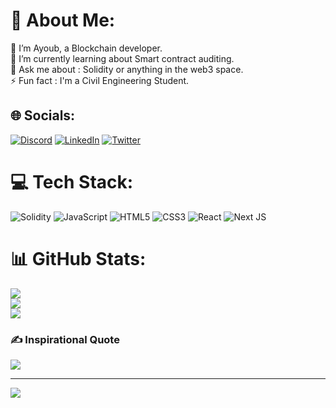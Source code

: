 # 💫 About Me:
👀 I’m Ayoub, a Blockchain developer.<br>🌱 I’m currently learning about Smart contract auditing.<br>💬 Ask me about : Solidity or anything in the web3 space.<br>⚡ Fun fact : I'm a Civil Engineering Student.


## 🌐 Socials:
[![Discord](https://img.shields.io/badge/Discord-%237289DA.svg?logo=discord&logoColor=white)](htttps://discord.gg/Monoma23#5497) [![LinkedIn](https://img.shields.io/badge/LinkedIn-%230077B5.svg?logo=linkedin&logoColor=white)](https://linkedin.com/in/ayoub-bakrim) [![Twitter](https://img.shields.io/badge/Twitter-%231DA1F2.svg?logo=Twitter&logoColor=white)](https://twitter.com/AyoubWydadi16) 

# 💻 Tech Stack:
![Solidity](https://img.shields.io/badge/Solidity-%23363636.svg?style=for-the-badge&logo=solidity&logoColor=white) ![JavaScript](https://img.shields.io/badge/javascript-%23323330.svg?style=for-the-badge&logo=javascript&logoColor=%23F7DF1E) ![HTML5](https://img.shields.io/badge/html5-%23E34F26.svg?style=for-the-badge&logo=html5&logoColor=white) ![CSS3](https://img.shields.io/badge/css3-%231572B6.svg?style=for-the-badge&logo=css3&logoColor=white) ![React](https://img.shields.io/badge/react-%2320232a.svg?style=for-the-badge&logo=react&logoColor=%2361DAFB) ![Next JS](https://img.shields.io/badge/Next-black?style=for-the-badge&logo=next.js&logoColor=white)
# 📊 GitHub Stats:
![](https://github-readme-stats.vercel.app/api?username=Monoma23&theme=city_light&hide_border=false&include_all_commits=false&count_private=false)<br/>
![](https://github-readme-streak-stats.herokuapp.com/?user=Monoma23&theme=city_light&hide_border=false)<br/>
![](https://github-readme-stats.vercel.app/api/top-langs/?username=Monoma23&theme=city_light&hide_border=false&include_all_commits=false&count_private=false&layout=compact)

### ✍️ Inspirational Quote
![](https://quotes-github-readme.vercel.app/api?type=horizontal&theme=light)

---
[![](https://visitcount.itsvg.in/api?id=Monoma23&icon=0&color=6)](https://visitcount.itsvg.in)
